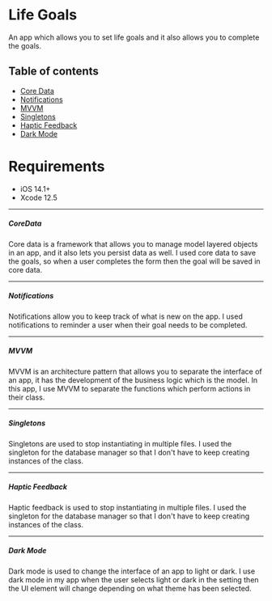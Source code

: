 # Life Goals 

An app which allows you to set life goals and  it also allows you to complete the goals.

## Table of contents
* [Core Data](#CoreData)
* [Notifications](#Notifications)
* [MVVM](#MVVM)
* [Singletons](#Singletons)
* [Haptic Feedback](#HapticFeedback)
* [Dark Mode](#DarkMode)

# Requirements
* iOS 14.1+
* Xcode 12.5 

 ---
##### **CoreData**
 Core data is a framework that allows you to manage model layered objects in an app, and it also lets you persist data as well. I used core data to save the goals, so when a user completes the form then the goal will be saved in core data.
 
 ---
  
##### **Notifications**
Notifications allow you to keep track of what is new on the app. I used notifications to reminder a user when their goal needs to be completed.
 
 ---
##### **MVVM**
MVVM is an architecture pattern that allows you to separate the interface of an app, it has the development of the business logic which is the model. In this app, I use MVVM to separate the functions which perform actions in their class. 
 
 ---
##### **Singletons**
Singletons are used to stop instantiating in multiple files. I used the singleton for the database manager so that I don't have to keep creating instances of the class.
 
 ---
##### **Haptic Feedback**
Haptic feedback is used to stop instantiating in multiple files. I used the singleton for the database manager so that I don't have to keep creating instances of the class.

 ---
##### **Dark Mode**
Dark mode is used to change the interface of an app to light or dark. I use dark mode in my app when the user selects light or dark in the setting then the UI element will change depending on what theme has been selected.

  
 
